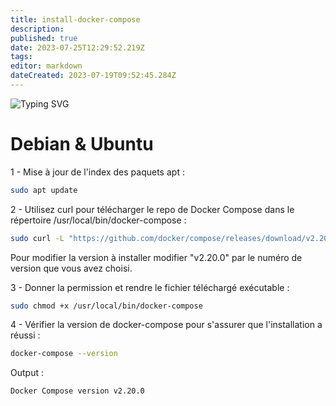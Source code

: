 ```yaml
---
title: install-docker-compose
description: 
published: true
date: 2023-07-25T12:29:52.219Z
tags: 
editor: markdown
dateCreated: 2023-07-19T09:52:45.284Z
---
```


![Typing SVG](https://readme-typing-svg.demolab.com?font=Fira+Code&weight=600&size=30&duration=1500&pause=3000&width=600&height=100&lines=Installation+Docker-Compose)

# Debian & Ubuntu

1 - Mise à jour de l'index des paquets apt :

```bash
sudo apt update
```


2 - Utilisez curl pour télécharger le repo de Docker Compose dans le répertoire /usr/local/bin/docker-compose :

```bash
sudo curl -L "https://github.com/docker/compose/releases/download/v2.20.0/docker-compose-$(uname -s)-$(uname -m)" -o /usr/local/bin/docker-compose
```
Pour modifier la version à installer modifier "v2.20.0" par le numéro de version que vous avez choisi.


3 - Donner la permission et rendre le fichier téléchargé exécutable :

```bash
sudo chmod +x /usr/local/bin/docker-compose
```


4 - Vérifier la version de docker-compose pour s'assurer que l'installation a réussi :

```bash
docker-compose --version
```
Output :
```bash
Docker Compose version v2.20.0
```
